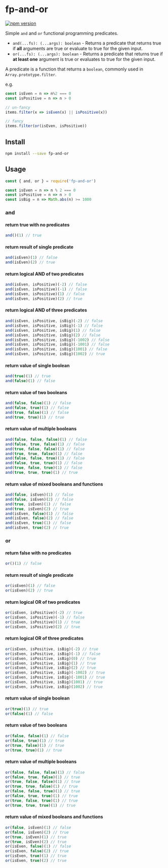 # fp-and-or
[![npm version](https://img.shields.io/npm/v/fp-and-or.svg)](https://npmjs.org/package/fp-and-or)

Simple `and` and `or` functional programming predicates.

- `and(...fs): (...args): boolean` - Returns a predicate that returns true if **all** arguments are true or evaluate to true for the given input.
- `or(...fs): (...args): boolean` - Returns a predicate that returns true if **at least one** argument is true or evaluates to true for the given input.

A predicate is a function that returns a `boolean`, commonly used in `Array.prototype.filter`.

e.g.

```js
const isEven = n => n%2 === 0
const isPositive = n => n > 0

// un-fancy
items.filter(x => isEven(x) || isPositive(x))

// fancy
items.filter(or(isEven, isPositive))
```

## Install

```sh
npm install --save fp-and-or
```

## Usage

```js
const { and, or } = require('fp-and-or')

const isEven = n => n % 2 === 0
const isPositive = n => n > 0
const isBig = n => Math.abs(n) >= 1000
```

### and

#### return true with no predicates
```js
and()(1) // true
```

#### return result of single predicate
```js
and(isEven)(1) // false
and(isEven)(2) // true
```

#### return logical AND of two predicates
```js
and(isEven, isPositive)(-2) // false
and(isEven, isPositive)(-1) // false
and(isEven, isPositive)(1) // false
and(isEven, isPositive)(2) // true
```

#### return logical AND of three predicates
```js
and(isEven, isPositive, isBig)(-2) // false
and(isEven, isPositive, isBig)(-1) // false
and(isEven, isPositive, isBig)(1) // false
and(isEven, isPositive, isBig)(2) // false
and(isEven, isPositive, isBig)(-1002) // false
and(isEven, isPositive, isBig)(-1001) // false
and(isEven, isPositive, isBig)(1001) // false
and(isEven, isPositive, isBig)(1002) // true
```

#### return value of single boolean
```js
and(true)(1) // true
and(false)(1) // false
```

#### return value of two booleans
```js
and(false, false)(1) // false
and(false, true)(1) // false
and(true, false)(1) // false
and(true, true)(1) // true
```

#### return value of multiple booleans
```js
and(false, false, false)(1) // false
and(false, true, false)(1) // false
and(true, false, false)(1) // false
and(true, true, false)(1) // false
and(false, false, true)(1) // false
and(false, true, true)(1) // false
and(true, false, true)(1) // false
and(true, true, true)(1) // true
```

#### return value of mixed booleans and functions
```js
and(false, isEven)(1) // false
and(false, isEven)(2) // false
and(true, isEven)(1) // false
and(true, isEven)(2) // true
and(isEven, false)(1) // false
and(isEven, false)(2) // false
and(isEven, true)(1) // false
and(isEven, true)(2) // true
```

### or

#### return false with no predicates
```js
or()(1) // false
```

#### return result of single predicate
```js
or(isEven)(1) // false
or(isEven)(2) // true
```

#### return logical OR of two predicates
```js
or(isEven, isPositive)(-2) // true
or(isEven, isPositive)(-1) // false
or(isEven, isPositive)(1) // true
or(isEven, isPositive)(2) // true
```

#### return logical OR of three predicates
```js
or(isEven, isPositive, isBig)(-2) // true
or(isEven, isPositive, isBig)(-1) // false
or(isEven, isPositive, isBig)(0) // true
or(isEven, isPositive, isBig)(1) // true
or(isEven, isPositive, isBig)(2) // true
or(isEven, isPositive, isBig)(-1002) // true
or(isEven, isPositive, isBig)(-1001) // true
or(isEven, isPositive, isBig)(1001) // true
or(isEven, isPositive, isBig)(1002) // true
```

#### return value of single boolean
```js
or(true)(1) // true
or(false)(1) // false
```

#### return value of two booleans
```js
or(false, false)(1) // false
or(false, true)(1) // true
or(true, false)(1) // true
or(true, true)(1) // true
```

#### return value of multiple booleans
```js
or(false, false, false)(1) // false
or(false, true, false)(1) // true
or(true, false, false)(1) // true
or(true, true, false)(1) // true
or(false, false, true)(1) // true
or(false, true, true)(1) // true
or(true, false, true)(1) // true
or(true, true, true)(1) // true
```

#### return value of mixed booleans and functions
```js
or(false, isEven)(1) // false
or(false, isEven)(2) // true
or(true, isEven)(1) // true
or(true, isEven)(2) // true
or(isEven, false)(1) // false
or(isEven, false)(2) // true
or(isEven, true)(1) // true
or(isEven, true)(2) // true
```

